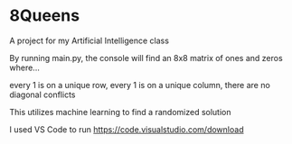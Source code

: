 # 8Queens
A project for my Artificial Intelligence class

By running main.py, the console will find an 8x8 matrix of ones and zeros where...

every 1 is on a unique row,
every 1 is on a unique column,
there are no diagonal conflicts

This utilizes machine learning to find a randomized solution


I used VS Code to run
https://code.visualstudio.com/download
